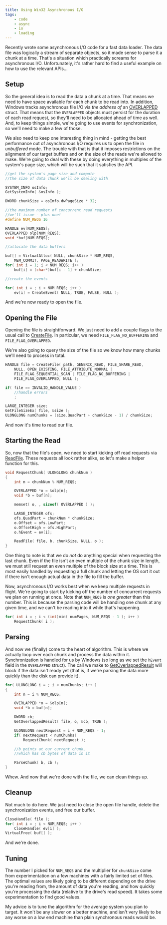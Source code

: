 ```yaml
---
title: Using Win32 Asynchronous I/O
tags:
    - code
    - async
    - io
    - loading
---
```

Recently wrote some asynchronous I/O code for a fast data loader. The data file was logically a stream of separate objects, so it made sense to parse it a chunk at a time. That's a situation which practically screams for asynchronous I/O. Unfortunately, it's rather hard to find a useful example on how to use the relevant APIs...

## Setup

So the general idea is to read the data a chunk at a time. That means we need to have space available for each chunk to be read into. In addition, Windows tracks asynchronous file I/O via _the address of_ an [OVERLAPPED](http://msdn.microsoft.com/en-us/library/windows/desktop/ms684342(v=vs.85).aspx) struct. That means that the `OVERLAPPED` objects must persist for the duration of each read request, so they'll need to be allocated ahead of time as well. And, to keep things simple, we're going to use events for synchronization, so we'll need to make a few of those.

We also need to keep one interesting thing in mind - getting the best performance out of asynchronous I/O requires us to open the file in _unbuffered_ mode. The trouble with that is that it imposes restrictions on the alignment of our target buffers and on the size of the reads we're allowed to make. We're going to deal with these by doing everything in multiples of the system's page size, which will be such that it satisfies the API.

```c++
//get the system's page size and compute
//the size of data chunk we'll be dealing with

SYSTEM_INFO osInfo;
GetSystemInfo( &osInfo );

DWORD chunkSize = osInfo.dwPageSize * 32;

//the maximum number of concurrent read requests
//we'll issue - plus one!
#define NUM_REQS 16

HANDLE ev[NUM_REQS];
OVERLAPPED olp[NUM_REQS];
void *buf[NUM_REQS];

//allocate the data buffers

buf[] = VirtualAlloc( NULL, chunkSize * NUM_REQS,
    MEM_COMMIT, PAGE_READWRITE );
for( int i = 1; i < NUM_REQS; i++ )
    buf[i] = (char*)buf[i - 1] + chunkSize;

//create the events

for( int i = ; i < NUM_REQS; i++ )
    ev[i] = CreateEvent( NULL, TRUE, FALSE, NULL );
```

And we're now ready to open the file.

## Opening the File

Opening the file is straightforward. We just need to add a couple flags to the usual call to [CreateFile](http://msdn.microsoft.com/en-us/library/windows/desktop/aa363858(v=vs.85).aspx). In particular, we need `FILE_FLAG_NO_BUFFERING` and `FILE_FLAG_OVERLAPPED`.

We're also going to query the size of the file so we know how many chunks we'll need to process in total.

```c++
HANDLE file = CreateFile( path, GENERIC_READ, FILE_SHARE_READ,
	NULL, OPEN_EXISTING, FILE_ATTRIBUTE_NORMAL |
	FILE_FLAG_SEQUENTIAL_SCAN | FILE_FLAG_NO_BUFFERING |
	FILE_FLAG_OVERLAPPED, NULL );

if( file == INVALID_HANDLE_VALUE )
	//handle errors
	;

LARGE_INTEGER size;
GetFileSizeEx( file, &size );
ULONGLONG numChunks = (size.QuadPart + chunkSize - 1) / chunkSize;
```

And now it's time to read our file.

## Starting the Read

So, now that the file's open, we need to start kicking off read requests via [ReadFile](http://msdn.microsoft.com/en-us/library/windows/desktop/aa365467(v=vs.85).aspx). These requests all look rather alike, so let's make a helper function for this.

```c++
void RequestChunk( ULONGLONG chunkNum )
{
	int n = chunkNum % NUM_REQS;

	OVERLAPPED *o = &olp[n];
	void *b = buf[n];

	memset( o, , sizeof( OVERLAPPED ) );

	LARGE_INTEGER ofs;
	ofs.QuadPart = chunkNum * chunkSize;
	o.Offset = ofs.LowPart;
	o.OffsetHigh = ofs.HighPart;
	o.hEvent = ev[i];

	ReadFile( file, b, chunkSize, NULL, o );
}
```

One thing to note is that we do _not_ do anything special when requesting the last chunk. Even if the file isn't an even multiple of the chunk size in length, we must still request an even multiple of the block size at a time. This is most easily handled by requesting a full chunk and letting the OS sort it out if there isn't enough actual data in the file to fill the buffer.

Now, asynchronous I/O works best when we keep multiple requests in flight. We're going to start by kicking off the number of concurrent requests we plan on running at once. Note that `NUM_REQS` is _one greater_ than this number. This is because the parsing code will be handling one chunk at any given time, and we can't be reading into it while that's happening.

```c++
for( int i = ; i < (int)min( numPages, NUM_REQS - 1 ); i++ )
	RequestChunk( i );
```

## Parsing

And now we (finally) come to the heart of algorithm. This is where we actually loop over each chunk and process the data within it. Synchronization is handled for us by Windows (so long as we set the `hEvent` field in the `OVERLAPPED` struct). The call we make to [GetOverlappedResult](http://msdn.microsoft.com/en-us/library/windows/desktop/ms683209(v=vs.85).aspx) will block if the data isn't ready yet (that is, if we're parsing the data more quickly than the disk can provide it).

```c++
for( ULONGLONG i = ; i < numChunks; i++ )
{
	int n = i % NUM_REQS;

	OVERLAPPED *o = &olp[n];
	void *b = buf[n];

	DWORD cb;
	GetOverlappedResult( file, o, &cb, TRUE );

	ULONGLONG nextRequest = i + NUM_REQS - 1;
	if( nextRequest < numChunks)
		RequestChunk( nextRequest );

	//b points at our current chunk,
	//which has cb bytes of data in it

	ParseChunk( b, cb );
}
```

Whew. And now that we're done with the file, we can clean things up.

## Cleanup

Not much to do here. We just need to close the open file handle, delete the synchronization events, and free our buffer.

```c++
CloseHandle( file );
for( int i = ; i < NUM_REQS; i++ )
	CloseHandle( ev[i] );
VirtualFree( buf[] );
```

And we're done.

## Tuning

The number I picked for `NUM_REQS` and the multiplier for `chunkSize` come from experimentation on a few machines with a fairly limited set of files. The optimal values are likely going to be different depending on the drive you're reading from, the amount of data you're reading, and how quickly you're processing the data (relative to the drive's read speed). It takes some experimentation to find good values.

My advice is to tune the algorithm for the average system you plan to target. It won't be any slower on a better machine, and isn't very likely to be any worse on a low end machine than plain synchronous reads would be.